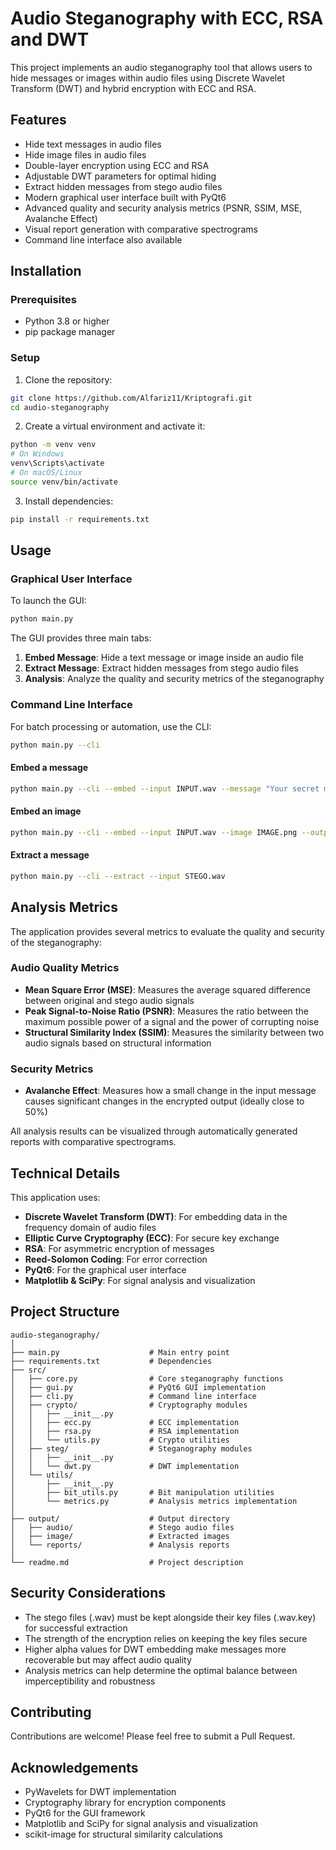 # Audio Steganography with ECC, RSA and DWT

This project implements an audio steganography tool that allows users to hide messages or images within audio files using Discrete Wavelet Transform (DWT) and hybrid encryption with ECC and RSA.

## Features

- Hide text messages in audio files
- Hide image files in audio files
- Double-layer encryption using ECC and RSA
- Adjustable DWT parameters for optimal hiding
- Extract hidden messages from stego audio files
- Modern graphical user interface built with PyQt6
- Advanced quality and security analysis metrics (PSNR, SSIM, MSE, Avalanche Effect)
- Visual report generation with comparative spectrograms
- Command line interface also available

## Installation

### Prerequisites

- Python 3.8 or higher
- pip package manager

### Setup

1. Clone the repository:

```bash
git clone https://github.com/Alfariz11/Kriptografi.git
cd audio-steganography
```

2. Create a virtual environment and activate it:

```bash
python -m venv venv
# On Windows
venv\Scripts\activate
# On macOS/Linux
source venv/bin/activate
```

3. Install dependencies:

```bash
pip install -r requirements.txt
```

## Usage

### Graphical User Interface

To launch the GUI:

```bash
python main.py
```

The GUI provides three main tabs:

1. **Embed Message**: Hide a text message or image inside an audio file
2. **Extract Message**: Extract hidden messages from stego audio files
3. **Analysis**: Analyze the quality and security metrics of the steganography

### Command Line Interface

For batch processing or automation, use the CLI:

```bash
python main.py --cli
```

#### Embed a message

```bash
python main.py --cli --embed --input INPUT.wav --message "Your secret message" --output OUTPUT.wav
```

#### Embed an image

```bash
python main.py --cli --embed --input INPUT.wav --image IMAGE.png --output OUTPUT.wav
```

#### Extract a message

```bash
python main.py --cli --extract --input STEGO.wav
```

## Analysis Metrics

The application provides several metrics to evaluate the quality and security of the steganography:

### Audio Quality Metrics

- **Mean Square Error (MSE)**: Measures the average squared difference between original and stego audio signals
- **Peak Signal-to-Noise Ratio (PSNR)**: Measures the ratio between the maximum possible power of a signal and the power of corrupting noise
- **Structural Similarity Index (SSIM)**: Measures the similarity between two audio signals based on structural information

### Security Metrics

- **Avalanche Effect**: Measures how a small change in the input message causes significant changes in the encrypted output (ideally close to 50%)

All analysis results can be visualized through automatically generated reports with comparative spectrograms.

## Technical Details

This application uses:

- **Discrete Wavelet Transform (DWT)**: For embedding data in the frequency domain of audio files
- **Elliptic Curve Cryptography (ECC)**: For secure key exchange
- **RSA**: For asymmetric encryption of messages
- **Reed-Solomon Coding**: For error correction
- **PyQt6**: For the graphical user interface
- **Matplotlib & SciPy**: For signal analysis and visualization

## Project Structure

```
audio-steganography/
│
├── main.py                    # Main entry point
├── requirements.txt           # Dependencies
├── src/
│   ├── core.py                # Core steganography functions
│   ├── gui.py                 # PyQt6 GUI implementation
│   ├── cli.py                 # Command line interface
│   ├── crypto/                # Cryptography modules
│   │   ├── __init__.py
│   │   ├── ecc.py             # ECC implementation
│   │   ├── rsa.py             # RSA implementation
│   │   └── utils.py           # Crypto utilities
│   ├── steg/                  # Steganography modules
│   │   ├── __init__.py
│   │   └── dwt.py             # DWT implementation
│   └── utils/
│       ├── __init__.py
│       ├── bit_utils.py       # Bit manipulation utilities
│       └── metrics.py         # Analysis metrics implementation
│
├── output/                    # Output directory
│   ├── audio/                 # Stego audio files
│   ├── image/                 # Extracted images
│   └── reports/               # Analysis reports
│
└── readme.md                  # Project description
```

## Security Considerations

- The stego files (.wav) must be kept alongside their key files (.wav.key) for successful extraction
- The strength of the encryption relies on keeping the key files secure
- Higher alpha values for DWT embedding make messages more recoverable but may affect audio quality
- Analysis metrics can help determine the optimal balance between imperceptibility and robustness

## Contributing

Contributions are welcome! Please feel free to submit a Pull Request.

## Acknowledgements

- PyWavelets for DWT implementation
- Cryptography library for encryption components
- PyQt6 for the GUI framework
- Matplotlib and SciPy for signal analysis and visualization
- scikit-image for structural similarity calculations

```
